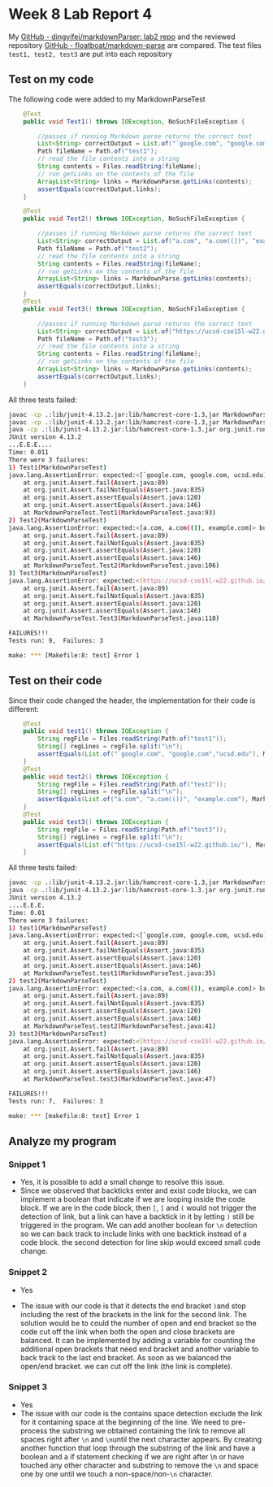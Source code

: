 # Week 8 Lab Report 4

My [GitHub - dingyifei/markdownParser: lab2 repo](https://github.com/dingyifei/markdownParser) and the reviewed repository [GitHub - floatboat/markdown-parse](https://github.com/floatboat/markdown-parse) are compared. The test files `test1, test2, test3` are put into each repository



## Test on my code

The following code were added to my MarkdownParseTest

```java
    @Test
    public void Test1() throws IOException, NoSuchFileException {

        //passes if running Markdown parse returns the correct text
        List<String> correctOutput = List.of("`google.com", "google.com","ucsd.edu");
        Path fileName = Path.of("test1");
        // read the file contents into a string
        String contents = Files.readString(fileName);
        // run getLinks on the contents of the file
        ArrayList<String> links = MarkdownParse.getLinks(contents);
        assertEquals(correctOutput,links);
    }

    @Test
    public void Test2() throws IOException, NoSuchFileException {

        //passes if running Markdown parse returns the correct text
        List<String> correctOutput = List.of("a.com", "a.com(())", "example.com");
        Path fileName = Path.of("test2");
        // read the file contents into a string
        String contents = Files.readString(fileName);
        // run getLinks on the contents of the file
        ArrayList<String> links = MarkdownParse.getLinks(contents);
        assertEquals(correctOutput,links);
    }
    @Test
    public void Test3() throws IOException, NoSuchFileException {

        //passes if running Markdown parse returns the correct text
        List<String> correctOutput = List.of("https://ucsd-cse15l-w22.github.io/");
        Path fileName = Path.of("test3");
        // read the file contents into a string
        String contents = Files.readString(fileName);
        // run getLinks on the contents of the file
        ArrayList<String> links = MarkdownParse.getLinks(contents);
        assertEquals(correctOutput,links);
    }
```



All three tests failed:

```bash
javac -cp .:lib/junit-4.13.2.jar:lib/hamcrest-core-1.3,jar MarkdownParse.java
javac -cp .:lib/junit-4.13.2.jar:lib/hamcrest-core-1.3,jar MarkdownParseTest.java
java -cp .:lib/junit-4.13.2.jar:lib/hamcrest-core-1.3.jar org.junit.runner.JUnitCore MarkdownParseTest
JUnit version 4.13.2
...E.E.E....
Time: 0.011
There were 3 failures:
1) Test1(MarkdownParseTest)
java.lang.AssertionError: expected:<[`google.com, google.com, ucsd.edu]> but was:<[url.com, `google.com, google.com]>
	at org.junit.Assert.fail(Assert.java:89)
	at org.junit.Assert.failNotEquals(Assert.java:835)
	at org.junit.Assert.assertEquals(Assert.java:120)
	at org.junit.Assert.assertEquals(Assert.java:146)
	at MarkdownParseTest.Test1(MarkdownParseTest.java:93)
2) Test2(MarkdownParseTest)
java.lang.AssertionError: expected:<[a.com, a.com(()), example.com]> but was:<[a.com, a.com((, example.com]>
	at org.junit.Assert.fail(Assert.java:89)
	at org.junit.Assert.failNotEquals(Assert.java:835)
	at org.junit.Assert.assertEquals(Assert.java:120)
	at org.junit.Assert.assertEquals(Assert.java:146)
	at MarkdownParseTest.Test2(MarkdownParseTest.java:106)
3) Test3(MarkdownParseTest)
java.lang.AssertionError: expected:<[https://ucsd-cse15l-w22.github.io/]> but was:<[]>
	at org.junit.Assert.fail(Assert.java:89)
	at org.junit.Assert.failNotEquals(Assert.java:835)
	at org.junit.Assert.assertEquals(Assert.java:120)
	at org.junit.Assert.assertEquals(Assert.java:146)
	at MarkdownParseTest.Test3(MarkdownParseTest.java:118)

FAILURES!!!
Tests run: 9,  Failures: 3

make: *** [Makefile:8: test] Error 1

```

## Test on their code

Since their code changed the header, the implementation for their code is different:

```java
    @Test
    public void test1() throws IOException {
        String regFile = Files.readString(Path.of("test1"));
        String[] regLines = regFile.split("\n");
        assertEquals(List.of("`google.com", "google.com","ucsd.edu"), MarkdownParse.getLinks(regLines));
    }
    @Test
    public void test2() throws IOException {
        String regFile = Files.readString(Path.of("test2"));
        String[] regLines = regFile.split("\n");
        assertEquals(List.of("a.com", "a.com(())", "example.com"), MarkdownParse.getLinks(regLines));
    }
    @Test
    public void test3() throws IOException {
        String regFile = Files.readString(Path.of("test3"));
        String[] regLines = regFile.split("\n");
        assertEquals(List.of("https://ucsd-cse15l-w22.github.io/"), MarkdownParse.getLinks(regLines));
    }
```



All three tests failed:

```bash
javac -cp .:lib/junit-4.13.2.jar:lib/hamcrest-core-1.3,jar MarkdownParseTest.java
java -cp .:lib/junit-4.13.2.jar:lib/hamcrest-core-1.3.jar org.junit.runner.JUnitCore MarkdownParseTest
JUnit version 4.13.2
....E.E.E.
Time: 0.01
There were 3 failures:
1) test1(MarkdownParseTest)
java.lang.AssertionError: expected:<[`google.com, google.com, ucsd.edu]> but was:<[url.com, `google.com, google.com, ucsd.edu]>
	at org.junit.Assert.fail(Assert.java:89)
	at org.junit.Assert.failNotEquals(Assert.java:835)
	at org.junit.Assert.assertEquals(Assert.java:120)
	at org.junit.Assert.assertEquals(Assert.java:146)
	at MarkdownParseTest.test1(MarkdownParseTest.java:35)
2) test2(MarkdownParseTest)
java.lang.AssertionError: expected:<[a.com, a.com(()), example.com]> but was:<[a.com, a.com((, example.com]>
	at org.junit.Assert.fail(Assert.java:89)
	at org.junit.Assert.failNotEquals(Assert.java:835)
	at org.junit.Assert.assertEquals(Assert.java:120)
	at org.junit.Assert.assertEquals(Assert.java:146)
	at MarkdownParseTest.test2(MarkdownParseTest.java:41)
3) test3(MarkdownParseTest)
java.lang.AssertionError: expected:<[https://ucsd-cse15l-w22.github.io/]> but was:<[, , ]>
	at org.junit.Assert.fail(Assert.java:89)
	at org.junit.Assert.failNotEquals(Assert.java:835)
	at org.junit.Assert.assertEquals(Assert.java:120)
	at org.junit.Assert.assertEquals(Assert.java:146)
	at MarkdownParseTest.test3(MarkdownParseTest.java:47)

FAILURES!!!
Tests run: 7,  Failures: 3

make: *** [makefile:8: test] Error 1

```

## Analyze my program

### Snippet 1

- Yes, it is possible to add a small change to resolve this issue.
- Since we observed that backticks enter and exist code blocks, we can implement a boolean that indicate if we are looping inside the code block. If we are in the code block, then `[`, `]` and `(`  would not trigger the detection of link, but a link can have a backtick in it by letting `)`  still be triggered in the program. We can add another boolean for `\n` detection so we can back track to include links with one backtick instead of a code block.  the second detection for line skip would exceed small code change.

### Snippet 2

- Yes

- The issue with our code is that it detects the end bracket `)`and stop including the rest of the brackets in the link for the second link. The solution would be to could the number of open and end bracket so the code cut off the link when both the open and close brackets are balanced. It can be implemented by adding a variable for counting the additional open brackets that need end bracket and another variable to back track to the last end bracket. As soon as we balanced the open/end bracket. we can cut off the link (the link is complete).

### Snippet 3



- Yes
- The issue with our code is the contains space detection exclude the link for it containing space at the beginning of the line. We need to pre-process the substring we obtained containing the link to remove all spaces right after `\n` and `\n`until the next character appears. By creating another function that loop through the substring of the link and have a boolean and a if statement checking if we are right after \n or have touched any other character and substring to remove the `\n` and space one by one until we touch a non-space/non-`\n` character.
